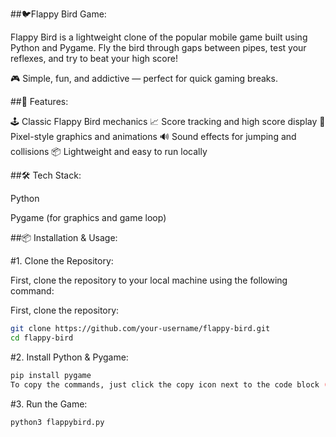 ##🐦Flappy Bird Game:

Flappy Bird is a lightweight clone of the popular mobile game built using Python and Pygame. Fly the bird through gaps between pipes, test your reflexes, and try to beat your high score!

🎮 Simple, fun, and addictive — perfect for quick gaming breaks.



##🚀 Features:

🕹️ Classic Flappy Bird mechanics
📈 Score tracking and high score display
🎨 Pixel-style graphics and animations
🔊 Sound effects for jumping and collisions
📦 Lightweight and easy to run locally



##🛠️ Tech Stack:

Python

Pygame (for graphics and game loop)



##📦 Installation & Usage:

#1. Clone the Repository:
   
First, clone the repository to your local machine using the following command:

First, clone the repository:

```bash
git clone https://github.com/your-username/flappy-bird.git
cd flappy-bird
```


#2. Install Python & Pygame:


```bash
pip install pygame
To copy the commands, just click the copy icon next to the code block (on GitHub).
```

#3. Run the Game:
```bash
python3 flappybird.py
```





   
  


  







